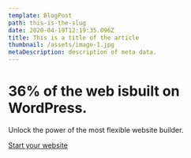 ```yaml
---
template: BlogPost
path: this-is-the-slug
date: 2020-04-19T12:19:35.096Z
title: This is a title of the article
thumbnail: /assets/image-1.jpg
metaDescription: description of meta data.
---
```

<!--StartFragment-->

# 36% of the web isbuilt on WordPress.

Unlock the power of the most flexible website builder.

[Start your website](https://wordpress.com/start/?ref=logged-out-homepage-lp)

<!--EndFragment-->
